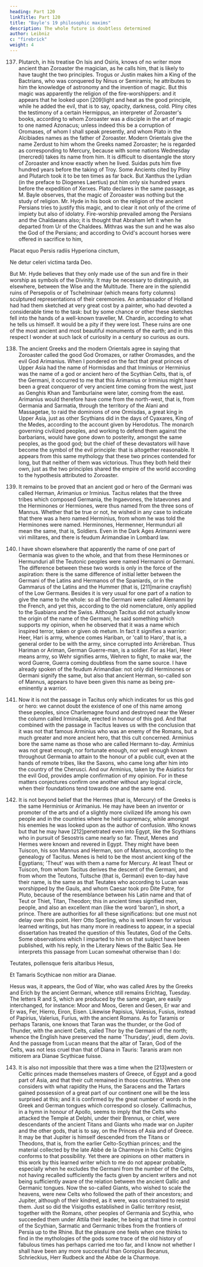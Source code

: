 ```yaml
---
heading: Part 120
linkTitle: Part 120
title: "Bayle's 19 philosophic maxims"
description: The whole future is doubtless determined
author: Leibniz
c: "firebrick"
weight: 4
---
```



137. Plutarch, in his treatise On Isis and Osiris, knows of no writer more ancient than Zoroaster the magician, as he calls him, that is likely to have taught the two principles. Trogus or Justin makes him a King of the Bactrians, who was conquered by Ninus or Semiramis; he attributes to him the knowledge of astronomy and the invention of magic. But this magic was apparently the religion of the fire-worshippers: and it appears that he looked upon [209]light and heat as the good principle, while he added the evil, that is to say, opacity, darkness, cold. Pliny cites the testimony of a certain Hermippus, an interpreter of Zoroaster's books, according to whom Zoroaster was a disciple in the art of magic to one named Azonacus; unless indeed this be a corruption of Oromases, of whom I shall speak presently, and whom Plato in the Alcibiades names as the father of Zoroaster. Modern Orientals give the name Zerdust to him whom the Greeks named Zoroaster; he is regarded as corresponding to Mercury, because with some nations Wednesday (mercredi) takes its name from him. It is difficult to disentangle the story of Zoroaster and know exactly when he lived. Suidas puts him five hundred years before the taking of Troy. Some Ancients cited by Pliny and Plutarch took it to be ten times as far back. But Xanthus the Lydian (in the preface to Diogenes Laertius) put him only six hundred years before the expedition of Xerxes. Plato declares in the same passage, as M. Bayle observes, that the magic of Zoroaster was nothing but the study of religion. Mr. Hyde in his book on the religion of the ancient Persians tries to justify this magic, and to clear it not only of the crime of impiety but also of idolatry. Fire-worship prevailed among the Persians and the Chaldaeans also; it is thought that Abraham left it when he departed from Ur of the Chaldees. Mithras was the sun and he was also the God of the Persians; and according to Ovid's account horses were offered in sacrifice to him,

Placat equo Persis radiis Hyperiona cinctum,

Ne detur celeri victima tarda Deo.

But Mr. Hyde believes that they only made use of the sun and fire in their worship as symbols of the Divinity. It may be necessary to distinguish, as elsewhere, between the Wise and the Multitude. There are in the splendid ruins of Persepolis or of Tschelminaar (which means forty columns) sculptured representations of their ceremonies. An ambassador of Holland had had them sketched at very great cost by a painter, who had devoted a considerable time to the task: but by some chance or other these sketches fell into the hands of a well-known traveller, M. Chardin, according to what he tells us himself. It would be a pity if they were lost. These ruins are one of the most ancient and most beautiful monuments of the earth; and in this respect I wonder at such lack of curiosity in a century so curious as ours.


138. The ancient Greeks and the modern Orientals agree in saying that Zoroaster called the good God Oromazes, or rather Oromasdes, and the evil God Arimanius. When I pondered on the fact that great princes of Upper Asia had the name of Hormisdas and that Irminius or Herminius was the name of a god or ancient hero of the Scythian Celts, that is, of the Germani, it occurred to me that this Arimanius or Irminius might have been a great conqueror of very ancient time coming from the west, just as Genghis Khan and Tamburlaine were later, coming from the east. Arimanius would therefore have come from the north-west, that is, from Germania and Sarmatia, through the territory of the Alani and Massagetae, to raid the dominions of one Ormisdas, a great king in Upper Asia, just as other Scythians did in the days of Cyaxares, King of the Medes, according to the account given by Herodotus. The monarch governing civilized peoples, and working to defend them against the barbarians, would have gone down to posterity, amongst the same peoples, as the good god; but the chief of these devastators will have become the symbol of the evil principle: that is altogether reasonable. It appears from this same mythology that these two princes contended for long, but that neither of them was victorious. Thus they both held their own, just as the two principles shared the empire of the world according to the hypothesis attributed to Zoroaster.

139. It remains to be proved that an ancient god or hero of the Germani was called Herman, Arimanius or Irminius. Tacitus relates that the three tribes which composed Germania, the Ingaevones, the Istaevones and the Herminones or Hermiones, were thus named from the three sons of Mannus. Whether that be true or not, he wished in any case to indicate that there was a hero named Herminius, from whom he was told the Herminones were named. Herminones, Hermenner, Hermunduri all mean the same, that is, Soldiers. Even in the Dark Ages Arimanni were viri militares, and there is feudum Arimandiae in Lombard law.

140. I have shown elsewhere that apparently the name of one part of Germania was given to the whole, and that from these Herminones or Hermunduri all the Teutonic peoples were named Hermanni or Germani. The difference between these two words is only in the force of the aspiration: there is the same difference of initial letter between the Germani of the Latins and Hermanos of the Spaniards, or in the Gammarus of the Latins and the Hummer (that is, [211]marine crayfish) of the Low Germans. Besides it is very usual for one part of a nation to give the name to the whole: so all the Germani were called Alemanni by the French, and yet this, according to the old nomenclature, only applied to the Suabians and the Swiss. Although Tacitus did not actually know the origin of the name of the Germani, he said something which supports my opinion, when he observed that it was a name which inspired terror, taken or given ob metum. In fact it signifies a warrior: Heer, Hari is army, whence comes Hariban, or 'call to Haro', that is, a general order to be with the army, since corrupted into Arrièreban. Thus Hariman or Ariman, German Guerre-man, is a soldier. For as Hari, Heer means army, so Wehr signifies arms, Wehren to fight, to make war, the word Guerre, Guerra coming doubtless from the same source. I have already spoken of the feudum Arimandiae: not only did Herminones or Germani signify the same, but also that ancient Herman, so-called son of Mannus, appears to have been given this name as being pre-eminently a warrior.

141. Now it is not the passage in Tacitus only which indicates for us this god or hero: we cannot doubt the existence of one of this name among these peoples, since Charlemagne found and destroyed near the Weser the column called Irminsäule, erected in honour of this god. And that combined with the passage in Tacitus leaves us with the conclusion that it was not that famous Arminius who was an enemy of the Romans, but a much greater and more ancient hero, that this cult concerned. Arminius bore the same name as those who are called Hermann to-day. Arminius was not great enough, nor fortunate enough, nor well enough known throughout Germania to attain to the honour of a public cult, even at the hands of remote tribes, like the Saxons, who came long after him into the country of the Cherusci. And our Arminius, taken by the Asiatics for the evil God, provides ample confirmation of my opinion. For in these matters conjectures confirm one another without any logical circle, when their foundations tend towards one and the same end.

142. It is not beyond belief that the Hermes (that is, Mercury) of the Greeks is the same Herminius or Arimanius. He may have been an inventor or promoter of the arts and of a slightly more civilized life among his own people and in the countries where he held supremacy, while amongst his enemies he was looked upon as the author of confusion. Who knows but that he may have [212]penetrated even into Egypt, like the Scythians who in pursuit of Sesostris came nearly so far. Theut, Menes and Hermes were known and revered in Egypt. They might have been Tuiscon, his son Mannus and Herman, son of Mannus, according to the genealogy of Tacitus. Menes is held to be the most ancient king of the Egyptians; 'Theut' was with them a name for Mercury. At least Theut or Tuiscon, from whom Tacitus derives the descent of the Germani, and from whom the Teutons, Tuitsche (that is, Germani) even to-day have their name, is the same as that Teutates who according to Lucan was worshipped by the Gauls, and whom Caesar took pro Dite Patre, for Pluto, because of the resemblance between his Latin name and that of Teut or Thiet, Titan, Theodon; this in ancient times signified men, people, and also an excellent man (like the word 'baron'), in short, a prince. There are authorities for all these significations: but one must not delay over this point. Herr Otto Sperling, who is well known for various learned writings, but has many more in readiness to appear, in a special dissertation has treated the question of this Teutates, God of the Celts. Some observations which I imparted to him on that subject have been published, with his reply, in the Literary News of the Baltic Sea. He interprets this passage from Lucan somewhat otherwise than I do:

Teutates, pollensque feris altaribus Hesus,

Et Tamaris Scythicae non mitior ara Dianae.

Hesus was, it appears, the God of War, who was called Ares by the Greeks and Erich by the ancient Germani, whence still remains Erichtag, Tuesday. The letters R and S, which are produced by the same organ, are easily interchanged, for instance: Moor and Moos, Geren and Gesen, Er war and Er was, Fer, Hierro, Eiron, Eisen. Likewise Papisius, Valesius, Fusius, instead of Papirius, Valerius, Furius, with the ancient Romans. As for Taramis or perhaps Taranis, one knows that Taran was the thunder, or the God of Thunder, with the ancient Celts, called Thor by the Germani of the north; whence the English have preserved the name 'Thursday', jeudi, diem Jovis. And the passage from Lucan means that the altar of Taran, God of the Celts, was not less cruel than that of Diana in Tauris: Taranis aram non mitiorem ara Dianae Scythicae fuisse.

143. It is also not impossible that there was a time when the [213]western or Celtic princes made themselves masters of Greece, of Egypt and a good part of Asia, and that their cult remained in those countries. When one considers with what rapidity the Huns, the Saracens and the Tartars gained possession of a great part of our continent one will be the less surprised at this; and it is confirmed by the great number of words in the Greek and German tongues which correspond so closely. Callimachus, in a hymn in honour of Apollo, seems to imply that the Celts who attacked the Temple at Delphi, under their Brennus, or chief, were descendants of the ancient Titans and Giants who made war on Jupiter and the other gods, that is to say, on the Princes of Asia and of Greece. It may be that Jupiter is himself descended from the Titans or Theodons, that is, from the earlier Celto-Scythian princes; and the material collected by the late Abbé de la Charmoye in his Celtic Origins conforms to that possibility. Yet there are opinions on other matters in this work by this learned writer which to me do not appear probable, especially when he excludes the Germani from the number of the Celts, not having recalled sufficiently the facts given by ancient writers and not being sufficiently aware of the relation between the ancient Gallic and Germanic tongues. Now the so-called Giants, who wished to scale the heavens, were new Celts who followed the path of their ancestors; and Jupiter, although of their kindred, as it were, was constrained to resist them. Just so did the Visigoths established in Gallic territory resist, together with the Romans, other peoples of Germania and Scythia, who succeeded them under Attila their leader, he being at that time in control of the Scythian, Sarmatic and Germanic tribes from the frontiers of Persia up to the Rhine. But the pleasure one feels when one thinks to find in the mythologies of the gods some trace of the old history of fabulous times has perhaps carried me too far, and I know not whether I shall have been any more successful than Goropius Becanus, Schrieckius, Herr Rudbeck and the Abbe de la Charmoye.

